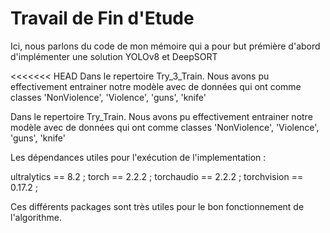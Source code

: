 # Travail de Fin d'Etude
Ici, nous parlons du code de mon mémoire qui a pour but prémière d'abord d'implémenter une solution YOLOv8 et DeepSORT 

<<<<<<< HEAD
Dans le repertoire Try_3_Train.
Nous avons pu effectivement entrainer notre modèle avec de données qui ont comme classes 'NonViolence', 'Violence', 'guns', 'knife'

Dans le repertoire Try_Train. Nous avons pu effectivement entrainer notre modèle avec de données qui ont comme classes 'NonViolence', 'Violence', 'guns', 'knife'

Les dépendances utiles pour l'exécution de l'implementation :

ultralytics == 8.2 ;
torch == 2.2.2 ;
torchaudio == 2.2.2 ;
torchvision == 0.17.2 ;

Ces différents packages sont très utiles pour le bon fonctionnement de l'algorithme. 
